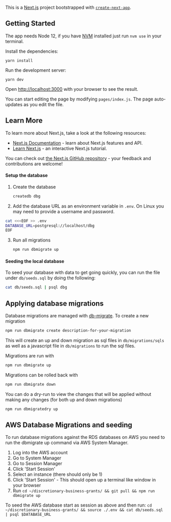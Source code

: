 This is a [Next.js](https://nextjs.org/) project bootstrapped with [`create-next-app`](https://github.com/zeit/next.js/tree/canary/packages/create-next-app).

## Getting Started

The app needs Node 12, if you have [NVM](https://github.com/nvm-sh/nvm) installed just run `nvm use` in your terminal.

Install the dependencies:

    yarn install

Run the development server:

    yarn dev

Open [http://localhost:3000](http://localhost:3000) with your browser to see the result.

You can start editing the page by modifying `pages/index.js`. The page auto-updates as you edit the file.

## Learn More

To learn more about Next.js, take a look at the following resources:

- [Next.js Documentation](https://nextjs.org/docs) - learn about Next.js features and API.
- [Learn Next.js](https://nextjs.org/learn) - an interactive Next.js tutorial.

You can check out [the Next.js GitHub repository](https://github.com/zeit/next.js/) - your feedback and contributions are welcome!

#### Setup the database

1. Create the database
   ```bash
   createdb dbg
   ```
2. Add the database URL as an environment variable in `.env`. On Linux you may need to provide a username and password.

```bash
cat <<<EOF >> .env
DATABASE_URL=postgresql://localhost/dbg
EOF
```

3. Run all migrations
   ```bash
   npm run dbmigrate up
   ```

#### Seeding the local database

To seed your database with data to get going quickly, you can run the file under `db/seeds.sql` by doing the following:

```bash
cat db/seeds.sql | psql dbg
```

## Applying database migrations

Database migrations are managed with [db-migrate](https://github.com/db-migrate/node-db-migrate). To create a new migration

```bash
npm run dbmigrate create description-for-your-migration
```

This will create an up and down migration as sql files in `db/migrations/sqls` as well as a javascript file in `db/migrations` to run the sql files.

Migrations are run with

```bash
npm run dbmigrate up
```

Migrations can be rolled back with

```bash
npm run dbmigrate down
```

You can do a dry-run to view the changes that will be applied without making any changes (for both up and down migrations)

```bash
npm run dbmigratedry up
```

## AWS Database Migrations and seeding

To run database migrations against the RDS databases on AWS you need to run the dbmigrate up command via AWS System Manager.

1. Log into the AWS account
2. Go to System Manager
3. Go to Session Manager
4. Click 'Start Session'
5. Select an instance (there should only be 1)
6. Click 'Start Session' - This should open up a terminal like window in your browser
7. Run `cd ~/discretionary-business-grants/ && git pull && npm run dbmigrate up`

To seed the AWS database start as session as above and then run:
`cd ~/discretionary-business-grants/ && source ./.env && cat db/seeds.sql | psql $DATABASE_URL`
